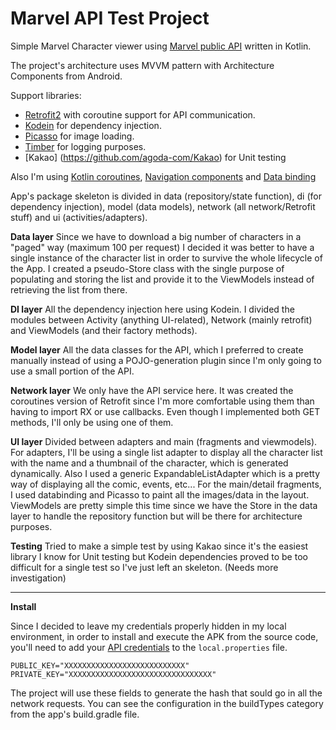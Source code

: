 Marvel API Test Project
======

Simple Marvel Character viewer using [Marvel public API](https://developer.marvel.com/) written in Kotlin.

The project's architecture uses MVVM pattern with Architecture Components from Android.

Support libraries:
* [Retrofit2](https://square.github.io/retrofit/) with coroutine support for API communication.
* [Kodein](https://docs.kodein.org/kodein-di/7.1.0/index.html) for dependency injection.
* [Picasso](https://square.github.io/picasso/) for image loading.
* [Timber](https://github.com/JakeWharton/timber) for logging purposes.
* [Kakao] (https://github.com/agoda-com/Kakao) for Unit testing

Also I'm using [Kotlin coroutines](https://developer.android.com/kotlin/coroutines), [Navigation components](https://developer.android.com/guide/navigation) and [Data binding](https://developer.android.com/topic/libraries/data-binding)

App's package skeleton is divided in data (repository/state function), di (for dependency injection), model (data models), network (all network/Retrofit stuff) and ui (activities/adapters).

**Data layer**
Since we have to download a big number of characters in a "paged" way (maximum 100 per request) I decided it was better to have a single instance of the character list in order to survive the whole lifecycle of the App. 
I created a pseudo-Store class with the single purpose of populating and storing the list and provide it to the ViewModels instead of retrieving the list from there.

**DI layer**
All the dependency injection here using Kodein. I divided the modules between Activity (anything UI-related), Network (mainly retrofit) and ViewModels (and their factory methods).

**Model layer**
All the data classes for the API, which I preferred to create manually instead of using a POJO-generation plugin since I'm only going to use a small portion of the API.

**Network layer**
We only have the API service here. It was created the coroutines version of Retrofit since I'm more comfortable using them than having to import RX or use callbacks.
Even though I implemented both GET methods, I'll only be using one of them.

**UI layer**
Divided between adapters and main (fragments and viewmodels).
For adapters, I'll be using a single list adapter to display all the character list with the name and a thumbnail of the character, which is generated dynamically.
Also I used a generic ExpandableListAdapter which is a pretty way of displaying all the comic, events, etc... 
For the main/detail fragments, I used databinding and Picasso to paint all the images/data in the layout.
ViewModels are pretty simple this time since we have the Store in the data layer to handle the repository function but will be there for architecture purposes.

**Testing**
Tried to make a simple test by using Kakao since it's the easiest library I know for Unit testing but Kodein dependencies proved to be too difficult for a single test so I've just left an skeleton. (Needs more investigation)
___

**Install**

Since I decided to leave my credentials properly hidden in my local environment, in order to install and execute the APK from the source code, you'll need to add your [API credentials](https://developer.marvel.com/account) to the `local.properties` file.
```
PUBLIC_KEY="XXXXXXXXXXXXXXXXXXXXXXXXXXX"
PRIVATE_KEY="XXXXXXXXXXXXXXXXXXXXXXXXXXXXXXXX"
```
The project will use these fields to generate the hash that sould go in all the network requests. You can see the configuration in the buildTypes category from the app's build.gradle file. 